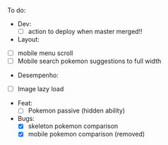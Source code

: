 To do:

 - Dev:
   - [ ] action to deploy when master merged!!

 - Layout:
  - [ ] mobile menu scroll
  - [ ] Mobile search pokemon suggestions to full width

 - Desempenho:
  - [ ] Image lazy load

 - Feat:
    - [ ] Pokemon passive (hidden ability)

 - Bugs:
    - [x] skeleton pokemon comparison
    - [x] mobile pokemon comparison (removed)